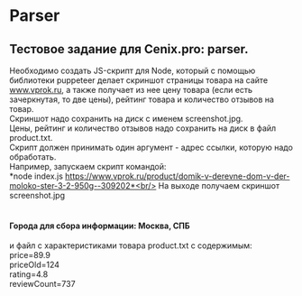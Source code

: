 # Parser
## Тестовое задание для Cenix.pro: parser.

Необходимо создать JS-скрипт для Node, который с помощью библиотеки puppeteer делает скриншот страницы товара на сайте www.vprok.ru, а также получает из нее цену товара (если есть зачеркнутая, то две цены), рейтинг товара и количество отзывов на товар.<br/>
Скриншот надо сохранить на диск с именем screenshot.jpg.<br/>
Цены, рейтинг и количество отзывов надо сохранить на диск в файл product.txt.<br/>
Скрипт должен принимать один аргумент - адрес ссылки, которую надо обработать.<br/>
Например, запускаем скрипт командой:<br/> 
*node index.js https://www.vprok.ru/product/domik-v-derevne-dom-v-der-moloko-ster-3-2-950g--309202*<br/>
На выходе получаем скриншот screenshot.jpg
<br/>
<br/>
#### Города для сбора информации: Москва, СПБ<br/>

и файл с характеристиками товара product.txt с содержимым:<br/>
price=89.9<br/>
priceOld=124<br/>
rating=4.8<br/>
reviewCount=737<br/>
